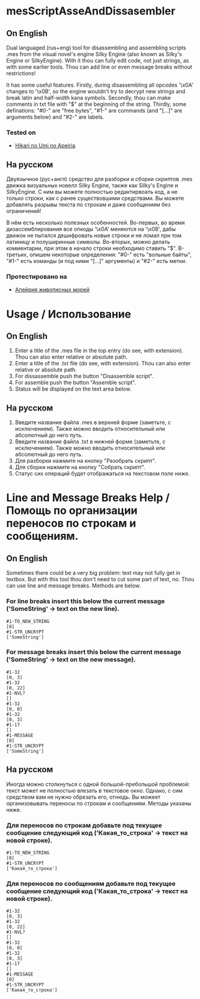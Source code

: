 # mesScriptAsseAndDissasembler
## On English
 Dual languaged (rus+eng) tool for disassembling and assembling scripts .mes from the visual novel's engine Silky Engine (also known as Silky's Engine or SilkyEngine). With it thou can fully edit code, not just strings, as with some earlier tools. Thou can add line or even message breaks without restrictions!
 
 It has some useful features.
 Firstly, during disassembling all opcodes '\x0A' changes to '\x0B', so the engine wouldn't try to decrypt new strings and break latin and half-width kana symbols.
 Secondly, thou can make comments in txt file with "$" at the beginning of the string.
 Thirdly, some definations: "#0-" are "free bytes", "#1-" are commands (and "\[...]" are arguments below) and "#2-" are labels.
 
 ### Tested on
 - [Hikari no Umi no Apeiria](https://vndb.org/v20860)
 
## На русском
 Двуязычное (рус+англ) средство для разборки и сборки скриптов .mes движка визуальных новелл Silky Engine, также как Silky's Engine и SilkyEngine. С ним вы можете полностью редактирвоать код, а не только строки, как с ранее существовшими средствами. Вы можете добавлять разрывы текста по строкам и даже сообщениям без ограничений!
 
 В нём есть несколько полезных особенностей.
 Во-первых, во время дизассемблирования все опкоды '\x0A' меняются на '\x0B', дабы движок не пытался дешифровать новые строки и не ломал при том латиницу и полуширинные символы.
 Во-вторых, можно делать комментарии, при этом в начало строки необходимо ставить "$".
 В-третьих, опишем некоторые определения: "#0-" есть "вольные байты", "#1-" есть команды (и под ними "\[...]" аргументы) и "#2-" есть метки.
 
 ### Протестировано на
 - [Апейрия живописных морей](https://vndb.org/v20860)

# Usage / Использование
## On English
1. Enter a title of the .mes file in the top entry (do see, with extension). Thou can also enter relative or absolute path.
2. Enter a title of the .txt file (do see, with extension). Thou can also enter relative or absolute path.
3. For dissassemble push the button "Disassemble script".
4. For assemble push the button "Assemble script".
5. Status will be displayed on the text area below.

## На русском
1. Введите название файла .mes в верхней форме (заметьте, с исключением). Также можно вводить относительный или абсолютный до него путь.
2. Введите название файла .txt в нижней форме (заметьте, с исключением). Также можно вводить относительный или абсолютный до него путь.
3. Для разборки нажмите на кнопку "Разобрать скрипт".
4. Для сборки нажмите на кнопку "Собрать скрипт".
5. Статус сих операций будет отображаться на текстовом поле ниже.

# Line and Message Breaks Help / Помощь по организации переносов по строкам и сообщениям.
## On English
Sometimes there could be a very big problem: text may not fully get in textbox. But with this tool thou don't need to cut some part of text, no. Thou can use line and message breaks. Methods are below.
### For line breaks insert this below the current message ('SomeString' -> text on the new line).
```
#1-TO_NEW_STRING
[0]
#1-STR_UNCRYPT
['SomeString']
```
### For message breaks insert this below the current message ('SomeString' -> text on the new message).
```
#1-32
[0, 3]
#1-32
[0, 22]
#1-NVL?
[]
#1-32
[0, 0]
#1-32
[0, 3]
#1-17
[]
#1-MESSAGE
[0]
#1-STR_UNCRYPT
['SomeString']
```

## На русском
Иногда можно столкнуться с одной большой-пребольшой проблемой: текст может не полностью влезать в текстовое окно. Однако, с сим средством вам не нужно обрезать его, отнюдь. Вы можеет организовывать переносы по строкам и сообщениям. Методы указаны ниже.
### Для переносов по строкам добавьте под текущее сообщение следующий код ('Какая_то_строка' -> текст на новой строке).
```
#1-TO_NEW_STRING
[0]
#1-STR_UNCRYPT
['Какая_то_строка']
```
### Для переносов по сообщениям добавьте под текущее сообщение следующий код ('Какая_то_строка' -> текст на новой строке).
```
#1-32
[0, 3]
#1-32
[0, 22]
#1-NVL?
[]
#1-32
[0, 0]
#1-32
[0, 3]
#1-17
[]
#1-MESSAGE
[0]
#1-STR_UNCRYPT
['Какая_то_строка']
```
